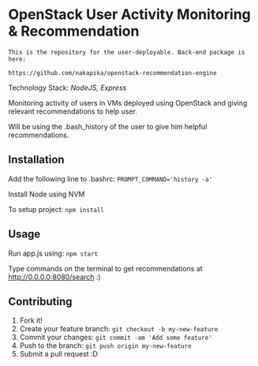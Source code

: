 # OpenStack User Activity Monitoring & Recommendation

```
This is the repository for the user-deployable. Back-end package is here:

https://github.com/nakapika/openstack-recommendation-engine
```

Technology Stack: *NodeJS, Express*

Monitoring activity of users in VMs deployed using OpenStack and giving relevant recommendations to help user.

Will be using the .bash_history of the user to give him helpful recommendations.

## Installation

Add the following line to .bashrc: `PROMPT_COMMAND='history -a'`

Install Node using NVM

To setup project: `npm install`

## Usage

Run app.js using: `npm start`

Type commands on the terminal to get recommendations at http://0.0.0.0:8080/search :)

## Contributing

1. Fork it!
2. Create your feature branch: `git checkout -b my-new-feature`
3. Commit your changes: `git commit -am 'Add some feature'`
4. Push to the branch: `git push origin my-new-feature`
5. Submit a pull request :D
